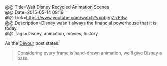 @@ Title=Walt Disney Recycled Animation Scenes  
@@ Date=2015-05-14 09:16  
@@ Link=https://www.youtube.com/watch?v=pbjVjZrrE3w   
@@ Description=Disney wasn't always the financial powerhouse that it is today.  
@@ Tags=Disney, animation, movies, history  

As the [Devour][devour] post states:
>Considering every frame is hand-drawn animation, we'll give Disney a pass.

[devour]: http://devour.com/video/disneys-recycled-animation/